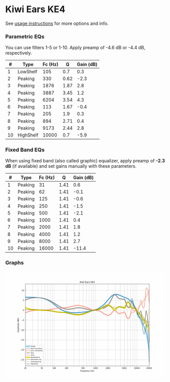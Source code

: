 # Kiwi Ears KE4
See [usage instructions](https://github.com/jaakkopasanen/AutoEq#usage) for more options and info.

### Parametric EQs
You can use filters 1-5 or 1-10. Apply preamp of -4.6 dB or -4.4 dB, respectively.

|   # | Type      |   Fc (Hz) |    Q |   Gain (dB) |
|-----|-----------|-----------|------|-------------|
|   1 | LowShelf  |       105 | 0.7  |         0.3 |
|   2 | Peaking   |       330 | 0.62 |        -2.3 |
|   3 | Peaking   |      1876 | 1.87 |         2.8 |
|   4 | Peaking   |      3887 | 3.45 |         1.2 |
|   5 | Peaking   |      6204 | 3.54 |         4.3 |
|   6 | Peaking   |       113 | 1.67 |        -0.4 |
|   7 | Peaking   |       205 | 1.9  |         0.3 |
|   8 | Peaking   |       894 | 2.71 |         0.4 |
|   9 | Peaking   |      9173 | 2.44 |         2.8 |
|  10 | HighShelf |     10000 | 0.7  |        -5.9 |

### Fixed Band EQs
When using fixed band (also called graphic) equalizer, apply preamp of **-2.3 dB** (if available) and set gains manually with these parameters.

|   # | Type    |   Fc (Hz) |    Q |   Gain (dB) |
|-----|---------|-----------|------|-------------|
|   1 | Peaking |        31 | 1.41 |         0.6 |
|   2 | Peaking |        62 | 1.41 |        -0.1 |
|   3 | Peaking |       125 | 1.41 |        -0.6 |
|   4 | Peaking |       250 | 1.41 |        -1.5 |
|   5 | Peaking |       500 | 1.41 |        -2.1 |
|   6 | Peaking |      1000 | 1.41 |         0.4 |
|   7 | Peaking |      2000 | 1.41 |         1.8 |
|   8 | Peaking |      4000 | 1.41 |         1.2 |
|   9 | Peaking |      8000 | 1.41 |         2.7 |
|  10 | Peaking |     16000 | 1.41 |       -11.4 |

### Graphs
![](./Kiwi%20Ears%20KE4.png)
